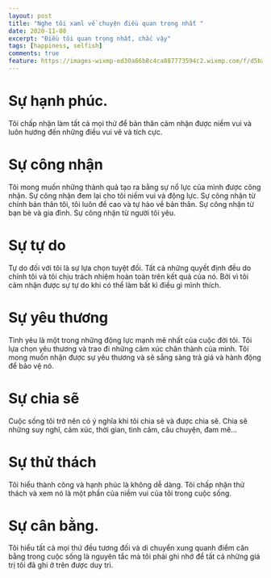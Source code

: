```yaml
---
layout: post
title: "Nghe tôi xaml về chuyện điều quan trọng nhất "
date: 2020-11-08
excerpt: "Điều tôi quan trọng nhất, chắc vậy"
tags: [happiness, selfish]
comments: true
feature: https://images-wixmp-ed30a86b8c4ca887773594c2.wixmp.com/f/d5ba616e-783e-4afb-8d66-a1447a714b0d/dcb1nh3-61c72c80-d622-4093-a353-15d581b91084.jpg/v1/fill/w_1024,h_576,q_75,strp/wp_20180217_17_28_44_pro_by_kitokip_dcb1nh3-fullview.jpg?token=eyJ0eXAiOiJKV1QiLCJhbGciOiJIUzI1NiJ9.eyJzdWIiOiJ1cm46YXBwOiIsImlzcyI6InVybjphcHA6Iiwib2JqIjpbW3siaGVpZ2h0IjoiPD01NzYiLCJwYXRoIjoiXC9mXC9kNWJhNjE2ZS03ODNlLTRhZmItOGQ2Ni1hMTQ0N2E3MTRiMGRcL2RjYjFuaDMtNjFjNzJjODAtZDYyMi00MDkzLWEzNTMtMTVkNTgxYjkxMDg0LmpwZyIsIndpZHRoIjoiPD0xMDI0In1dXSwiYXVkIjpbInVybjpzZXJ2aWNlOmltYWdlLm9wZXJhdGlvbnMiXX0.dn1T3_89gWFdtLe9ukHfPQtsT1FJToE4l-OIteGvnpk
---
```


# Sự hạnh phúc.

Tôi chấp nhận làm tất cả mọi thứ để bản thân cảm nhận được niềm vui và luôn hướng đến những điều vui vẽ và tích cực.

# Sự công nhận

Tôi mong muốn những thành quả tạo ra bằng sự nổ lực của mình được công nhận.
Sự công nhận đem lại cho tôi niềm vui và động lực.
Sự công nhận từ chính bản thân tôi, tôi luôn đề cao và tự hào về bản thân.
Sự công nhận từ bạn bè và gia đình.
Sự công nhận từ người tôi yêu.

# Sự tự do

Tự do đối với tôi là sự lựa chọn tuyệt đối. Tất cả những quyết định đều do chính tôi và tôi chịu trách nhiệm hoàn toàn trên kết quả của nó. Bởi vì tôi cảm nhận được sự tự do khi có thể làm bất kì điều gì mình thích. 

# Sự yêu thương

Tình yêu là một trong những động lực mạnh mẽ nhất của cuộc đời tôi. Tôi lựa chọn yêu thương và trao đi những cảm xúc chân thành của mình. Tôi mong muốn nhận được sự yêu thương và sẽ sẳng sàng trả giá và hành động để bảo vệ nó.

# Sự chia sẽ

Cuộc sống tôi trở nên có ý nghĩa khi tôi chia sẽ và được chia sẽ.
Chia sẽ những suy nghĩ, cảm xúc, thời gian, tình cảm, câu chuyện, đam mê...

# Sự thử thách

Tôi hiểu thành công và hạnh phúc là không dễ dàng. Tôi chấp nhận thử thách và xem nó là một phần của niềm vui của tôi trong cuộc sống.

# Sự cân bằng.

Tôi hiểu tất cả mọi thứ đều tương đối và di chuyển xung quanh điểm cân bằng trong cuộc sống là nguyên tắc mà tôi phải ghi nhớ để tất cả những giá trị tôi đã ghi ở trên được duy trì.
